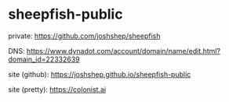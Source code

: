 # sheepfish-public

private: https://github.com/joshshep/sheepfish

DNS: https://www.dynadot.com/account/domain/name/edit.html?domain_id=22332639

site (github): https://joshshep.github.io/sheepfish-public

site (pretty): https://colonist.ai
